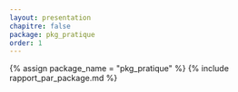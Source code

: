 ```yaml
---
layout: presentation
chapitre: false
package: pkg_pratique
order: 1
---
```


{% assign package_name = "pkg_pratique" %}
{% include rapport_par_package.md %}
